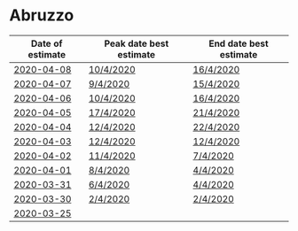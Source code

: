 # Abruzzo

|Date of estimate|Peak date best estimate|End date best estimate|
|----|----|----|
|[2020-04-08](2020-04-08/README.md)|[10/4/2020](2020-04-08/COVID-19_abruzzo_j9_2020-04-08.md)|[16/4/2020](2020-04-08/COVID-19_abruzzo_j8_2020-04-08.md)|
|[2020-04-07](2020-04-07/README.md)|[9/4/2020](2020-04-07/COVID-19_abruzzo_j8_2020-04-07.md)|[15/4/2020](2020-04-07/COVID-19_abruzzo_j8_2020-04-07.md)|
|[2020-04-06](2020-04-06/README.md)|[10/4/2020](2020-04-06/COVID-19_abruzzo_j8_2020-04-06.md)|[16/4/2020](2020-04-06/COVID-19_abruzzo_j8_2020-04-06.md)|
|[2020-04-05](2020-04-05/README.md)|[17/4/2020](2020-04-05/COVID-19_abruzzo_j8_2020-04-05.md)|[21/4/2020](2020-04-05/COVID-19_abruzzo_j7_2020-04-05.md)|
|[2020-04-04](2020-04-04/README.md)|[12/4/2020](2020-04-04/COVID-19_abruzzo_j7_2020-04-04.md)|[22/4/2020](2020-04-04/COVID-19_abruzzo_j7_2020-04-04.md)|
|[2020-04-03](2020-04-03/README.md)|[12/4/2020](2020-04-03/COVID-19_abruzzo_j8_2020-04-03.md)|[12/4/2020](2020-04-03/COVID-19_abruzzo_j7_2020-04-03.md)|
|[2020-04-02](2020-04-02/README.md)|[11/4/2020](2020-04-02/COVID-19_abruzzo_j8_2020-04-02.md)|[7/4/2020](2020-04-02/COVID-19_abruzzo_j7_2020-04-02.md)|
|[2020-04-01](2020-04-01/README.md)|[8/4/2020](2020-04-01/COVID-19_abruzzo_j7_2020-04-01.md)|[4/4/2020](2020-04-01/COVID-19_abruzzo_j11_2020-04-01.md)|
|[2020-03-31](2020-03-31/README.md)|[6/4/2020](2020-03-31/COVID-19_abruzzo_j9_2020-03-31.md)|[4/4/2020](2020-03-31/COVID-19_abruzzo_j10_2020-03-31.md)|
|[2020-03-30](2020-03-30/README.md)|[2/4/2020](2020-03-30/COVID-19_abruzzo_j9_2020-03-30.md)|[2/4/2020](2020-03-30/COVID-19_abruzzo_j9_2020-03-30.md)|
|[2020-03-25](2020-03-25/README.md)|[](2020-03-25/)|[](2020-03-25/)|
